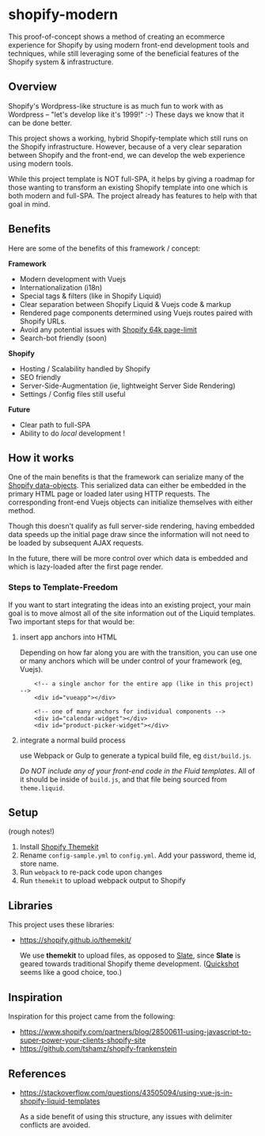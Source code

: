 # shopify-modern

This proof-of-concept shows a method of creating an ecommerce experience for Shopify by using modern front-end development tools and techniques, while still leveraging some of the beneficial features of the Shopify system & infrastructure.


## Overview

Shopify's Wordpress-like structure is as much fun to work with as Wordpress – "let's develop like it's 1999!" :-) These days we know that it can be done better.

This project shows a working, hybrid Shopify-template which still runs on the Shopify infrastructure. However, because of a very clear separation between Shopify and the front-end, we can develop the web experience using modern tools.

While this project template is NOT full-SPA, it helps by giving a roadmap for those wanting to transform an existing Shopify template into one which is both modern and full-SPA. The project already has features to help with that goal in mind.



## Benefits

Here are some of the benefits of this framework / concept:

**Framework**

* Modern development with Vuejs
* Internationalization (i18n)
* Special tags & filters (like in Shopify Liquid)
* Clear separation between Shopify Liquid & Vuejs code & markup
* Rendered page components determined using Vuejs routes paired with Shopify URLs.
* Avoid any potential issues with [Shopify 64k page-limit](https://help.shopify.com/manual/using-themes/troubleshooting/fix-64-kilobyte-limit-errors)
* Search-bot friendly (soon)

**Shopify**

* Hosting / Scalability handled by Shopify
* SEO friendly
* Server-Side-Augmentation (ie, lightweight Server Side Rendering)
* Settings / Config files still useful

**Future**

* Clear path to full-SPA
* Ability to do *local* development !


## How it works

One of the main benefits is that the framework can serialize many of the [Shopify data-objects](https://help.shopify.com/themes/liquid/objects). This serialized data can either be embedded in the primary HTML page or loaded later using HTTP requests. The corresponding front-end Vuejs objects can initialize themselves with either method.

Though this doesn't qualify as full server-side rendering, having embedded data speeds up the initial page draw since the information will not need to be loaded by subsequent AJAX requests.

In the future, there will be more control over which data is embedded and which is lazy-loaded after the first page render.

### Steps to Template-Freedom

If you want to start integrating the ideas into an existing project, your main goal is to move almost all of the site information out of the Liquid templates. Two important steps for that would be:

1. insert app anchors into HTML

	Depending on how far along you are with the transition, you can use one or many anchors which will be under control of your framework (eg, Vuejs).

	```
		<!-- a single anchor for the entire app (like in this project) -->
		<div id="vueapp"></div>
	```

	```
		<!-- one of many anchors for individual components -->
		<div id="calendar-widget"></div>
		<div id="product-picker-widget"></div>
	```

1. integrate a normal build process

	use Webpack or Gulp to generate a typical build file, eg `dist/build.js`.

	*Do NOT include any of your front-end code in the Fluid templates*. All of it should be inside of `build.js`, and that file being sourced from `theme.liquid`.


## Setup

(rough notes!)

1. Install [Shopify Themekit](https://shopify.github.io/themekit/)
1. Rename `config-sample.yml` to `config.yml`. Add your password, theme id, store name.
1. Run `webpack` to re-pack code upon changes
1. Run `themekit` to upload webpack output to Shopify


## Libraries

This project uses these libraries:

* https://shopify.github.io/themekit/

	We use **themekit** to upload files, as opposed to [Slate](https://github.com/Shopify/slate), since **Slate** is geared towards traditional Shopify theme development. ([Quickshot](https://quickshot.readme.io) seems like a good choice, too.)


## Inspiration

Inspiration for this project came from the following:

* https://www.shopify.com/partners/blog/28500611-using-javascript-to-super-power-your-clients-shopify-site
* https://github.com/tshamz/shopify-frankenstein


## References

* https://stackoverflow.com/questions/43505094/using-vue-js-in-shopify-liquid-templates

	As a side benefit of using this structure, any issues with delimiter conflicts are avoided.
